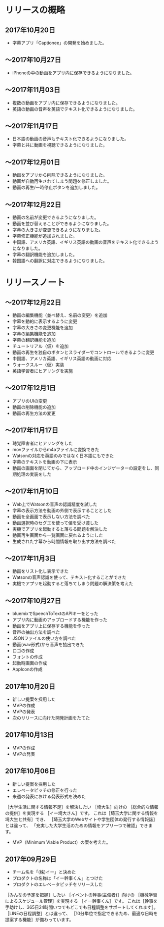 # リリースの概略

## 2017年10月20日
- 字幕アプリ「Captionee」の開発を始めました。
## 〜2017年10月27日
- iPhoneの中の動画をアプリ内に保存できるようになりました。
## 〜2017年11月03日
- 複数の動画をアプリ内に保存できるようになりました。
- 英語の動画の音声を英語でテキスト化できるようになりました。
## 〜2017年11月17日
- 日本語の動画の音声もテキスト化できるようになりました。
- 字幕と共に動画を視聴できるようになりました。
## 〜2017年12月01日
- 動画をアプリから削除できるようになりました。
- 動画が自動再生されてしまう問題を修正しました。
- 動画の再生/一時停止ボタンを追加しました。
## 〜2017年12月22日
- 動画の名前が変更できるようになりました。
- 動画を並び替えることができるようになりました。
- 字幕の大きさが変更できるようになりました。
- 字幕修正機能が追加されました。
- 中国語、アメリカ英語、イギリス英語の動画の音声をテキスト化できるようになりました。
- 字幕の翻訳機能を追加しました。
- 韓国語への翻訳に対応できるようになりました。


# リリースノート

## 〜2017年12月22日
- 動画の編集機能（並べ替え、名前の変更）を追加
- 字幕を動的に表示するように変更
- 字幕の大きさの変更機能を追加
- 字幕の編集機能を追加
- 字幕の翻訳機能を追加
- チュートリアル（仮）を追加
- 動画の再生を独自のボタンとスライダーでコントロールできるように変更
- 中国語、アメリカ英語、イギリス英語の動画に対応
- ウォークスルー（仮）実装
- 英語学習者にヒアリングを実施


## 〜2017年12月1日
- アプリのUIの変更
- 動画の削除機能の追加
- 動画の再生方法の変更


## 〜2017年11月17日
- 聴覚障害者にヒアリングをした
- movファイルからm4aファイルに変換できた
- Watsonの対応を英語のみではなく日本語にもできた
- 字幕のテキストを動画の下に表示
- 動画の画面を閉じてから、アップロード中のインジゲーターの設定をし、同期処理の実装をした


## 〜2017年11月10日
- Web上でWatsonの音声の認識精度を試した
- 字幕の表示方法を動画の外側で表示することとした
- 動画を全画面で表示しない方法を調べた
- 動画選択時のセグエを使って値を受け渡した
- 実機でアプリを起動すると落ちる問題を解決した
- 動画再生画面から一覧画面に戻れるようにした
- 生成された字幕から時間情報を取り出す方法を調べた


## 〜2017年11月3日
- 動画をリスト化し表示できた
- Watsonの音声認識を使って、テキスト化することができた
- 実機でアプリを起動すると落ちてしまう問題の解決策を考えた


## 〜2017年10月27日
- bluemixでSpeechToTextのAPIキーをとった
- アプリ内に動画のアップロードする機能を作った
- 動画をアプリ上に保存する機能を作った
- 音声の抽出方法を調べた
- JSONファイルの使い方を調べた
- 動画(wav形式)から音声を抽出できた
- ロゴの作成
- フォントの作成
- 起動時画面の作成
- AppIconの作成


## 2017年10月20日

- 新しい提案を採用した
- MVPの作成
- MVPの発表
- 次のリリースに向けた開発計画をたてた


## 2017年10月13日

- MVPの作成
- MVPの発表


## 2017年10月06日

- 新しい提案を採用した
- エレベータピッチの修正を行った
- 来週の発表における発表形式を決めた

［大学生活に関する情報不足］を解決したい
［埼大生］向けの
［総合的な情報の提供］を実現する
［イー埼大さん］です。
これは［埼玉大学に関する情報を埼大生と共有］でき、
［埼玉大学のWebサイトや学生団体の発行する情報誌］とは違って、
「充実した大学生活のための情報をアプリ一つで確認」できます。

- MVP（Minimum Viable Product）の案を考えた。


## 2017年09月29日

- チーム名を「(株)イー」と決めた
- プロダクトの名称は「イー幹事くん」とつけた
- プロダクトのエレベータピッチをリリースした

［みんなの予定を把握］したい
［イベントの幹事(主催者)］向けの
［機械学習によるスケジュール管理］を実現する
［イー幹事くん］です。
これは［幹事を手助けし、365日24時間いつでもどこでも日程調整をサポートしてくれます］。
［LINEの日程調整］とは違って、
［10分単位で指定できるため、最適な日時を提案する機能］が備わっています。
